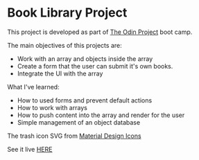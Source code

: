 # Book Library Project

This project is developed as part of [The Odin Project](https://www.theodinproject.com/) boot camp.

The main objectives of this projects are:
- Work with an array and objects inside the array
- Create a form that the user can submit it's own books.
- Integrate the UI with the array

What I've learned:
- How to used forms and prevent default actions
- How to work with arrays
- How to push content into the array and render for the user
- Simple management of an object database

The trash icon SVG from [Material Design Icons](https://materialdesignicons.com/)

See it live [HERE](https://fandangos.github.io/ProjectLibrary/)
